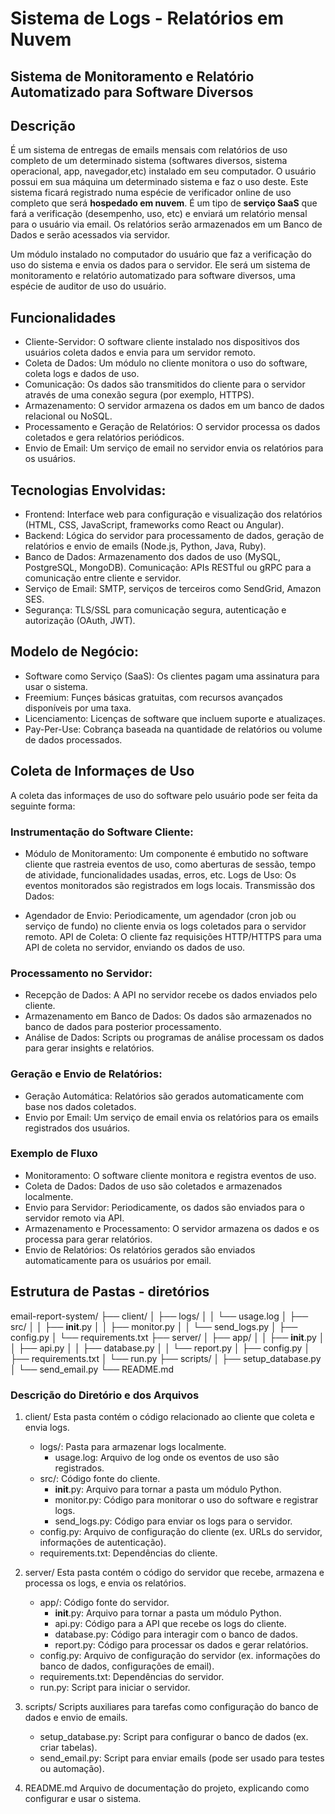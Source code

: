 # Sistema de Logs - Relatórios em Nuvem

## Sistema de Monitoramento e Relatório Automatizado para Software Diversos

## Descrição

É um sistema de entregas de emails mensais com relatórios de uso completo de um determinado sistema (softwares diversos, sistema operacional, app, navegador,etc) instalado em seu computador. O usuário possui em sua máquina um determinado sistema  e faz o uso deste. Este sistema ficará registrado numa espécie de verificador online de uso completo que será **hospedado em nuvem**. É um tipo de **serviço SaaS** que fará a verificação (desempenho, uso, etc) e enviará um relatório mensal para o usuário via email. Os relatórios serão armazenados em um Banco de Dados e serão acessados via servidor.

Um módulo instalado no computador do usuário que faz a verificação do uso do sistema e envia os dados para o servidor.
Ele será um sistema de monitoramento e relatório automatizado para software diversos, uma espécie de auditor de uso do usuário.



## Funcionalidades


- Cliente-Servidor: O software cliente instalado nos dispositivos dos usuários coleta dados e envia para um servidor remoto.
- Coleta de Dados: Um módulo no cliente monitora o uso do software, coleta logs e dados de uso.
- Comunicação: Os dados são transmitidos do cliente para o servidor através de uma conexão segura (por exemplo, HTTPS).
- Armazenamento: O servidor armazena os dados em um banco de dados relacional ou NoSQL.
- Processamento e Geração de Relatórios: O servidor processa os dados coletados e gera relatórios periódicos.
- Envio de Email: Um serviço de email no servidor envia os relatórios para os usuários.

## Tecnologias Envolvidas:

- Frontend: Interface web para configuração e visualização dos relatórios (HTML, CSS, JavaScript, frameworks como React ou Angular).
- Backend: Lógica do servidor para processamento de dados, geração de relatórios e envio de emails (Node.js, Python, Java, Ruby).
- Banco de Dados: Armazenamento dos dados de uso (MySQL, PostgreSQL, MongoDB).
Comunicação: APIs RESTful ou gRPC para a comunicação entre cliente e servidor.
- Serviço de Email: SMTP, serviços de terceiros como SendGrid, Amazon SES.
- Segurança: TLS/SSL para comunicação segura, autenticação e autorização (OAuth, JWT).

## Modelo de Negócio:

- Software como Serviço (SaaS): Os clientes pagam uma assinatura para usar o sistema.
- Freemium: Funçes básicas gratuitas, com recursos avançados disponíveis por uma taxa.
- Licenciamento: Licenças de software que incluem suporte e atualizaçes.
- Pay-Per-Use: Cobrança baseada na quantidade de relatórios ou volume de dados processados.


## Coleta de Informaçes de Uso

A coleta das informaçes de uso do software pelo usuário pode ser feita da seguinte forma:

### Instrumentação do Software Cliente:

- Módulo de Monitoramento: Um componente é embutido no software cliente que rastreia eventos de uso, como aberturas de sessão, tempo de atividade, funcionalidades usadas, erros, etc.
Logs de Uso: Os eventos monitorados são registrados em logs locais.
Transmissão dos Dados:

- Agendador de Envio: Periodicamente, um agendador (cron job ou serviço de fundo) no cliente envia os logs coletados para o servidor remoto.
API de Coleta: O cliente faz requisições HTTP/HTTPS para uma API de coleta no servidor, enviando os dados de uso.

### Processamento no Servidor:
- Recepção de Dados: A API no servidor recebe os dados enviados pelo cliente.
- Armazenamento em Banco de Dados: Os dados são armazenados no banco de dados para posterior processamento.
- Análise de Dados: Scripts ou programas de análise processam os dados para gerar insights e relatórios.

### Geração e Envio de Relatórios:
- Geração Automática: Relatórios são gerados automaticamente com base nos dados coletados.
- Envio por Email: Um serviço de email envia os relatórios para os emails registrados dos usuários.

### Exemplo de Fluxo
- Monitoramento: O software cliente monitora e registra eventos de uso.
- Coleta de Dados: Dados de uso são coletados e armazenados localmente.
- Envio para Servidor: Periodicamente, os dados são enviados para o servidor remoto via API.
- Armazenamento e Processamento: O servidor armazena os dados e os processa para gerar relatórios.
- Envio de Relatórios: Os relatórios gerados são enviados automaticamente para os usuários por email.






## Estrutura de Pastas - diretórios

email-report-system/
├── client/
│   ├── logs/
│   │   └── usage.log
│   ├── src/
│   │   ├── __init__.py
│   │   ├── monitor.py
│   │   └── send_logs.py
│   ├── config.py
│   └── requirements.txt
├── server/
│   ├── app/
│   │   ├── __init__.py
│   │   ├── api.py
│   │   ├── database.py
│   │   └── report.py
│   ├── config.py
│   ├── requirements.txt
│   └── run.py
├── scripts/
│   ├── setup_database.py
│   └── send_email.py
└── README.md


### Descrição do Diretório e dos Arquivos
1. client/
   Esta pasta contém o código relacionado ao cliente que coleta e envia logs.
   - logs/: Pasta para armazenar logs localmente.
     - usage.log: Arquivo de log onde os eventos de uso são registrados.
   - src/: Código fonte do cliente.
     - __init__.py: Arquivo para tornar a pasta um módulo Python.
     - monitor.py: Código para monitorar o uso do software e registrar logs.
     - send_logs.py: Código para enviar os logs para o servidor.
   - config.py: Arquivo de configuração do cliente (ex. URLs do servidor, informações de autenticação).
   - requirements.txt: Dependências do cliente.

2. server/
   Esta pasta contém o código do servidor que recebe, armazena e processa os logs, e envia os relatórios.
   - app/: Código fonte do servidor.
     - __init__.py: Arquivo para tornar a pasta um módulo Python.
     - api.py: Código para a API que recebe os logs do cliente.
     - database.py: Código para interagir com o banco de dados.
     - report.py: Código para processar os dados e gerar relatórios.
   - config.py: Arquivo de configuração do servidor (ex. informações do banco de dados, configurações de email).
   - requirements.txt: Dependências do servidor.
   - run.py: Script para iniciar o servidor.

3. scripts/
   Scripts auxiliares para tarefas como configuração do banco de dados e envio de emails.
   - setup_database.py: Script para configurar o banco de dados (ex. criar tabelas).
   - send_email.py: Script para enviar emails (pode ser usado para testes ou automação).

4. README.md
   Arquivo de documentação do projeto, explicando como configurar e usar o sistema.
